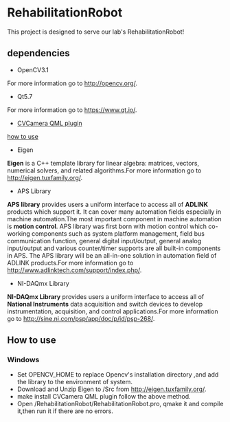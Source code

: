 # RehabilitationRobot
 This project is designed to serve  our lab's RehabilitationRobot!
## dependencies
+ OpenCV3.1  

 For more information go to http://opencv.org/.
+ Qt5.7 

 For more information go to https://www.qt.io/.

+ [CVCamera QML plugin](https://github.com/hust-IR2/rehabRobot/tree/master/module/qml-cveyecamera)

 [how to use](https://github.com/hust-IR2/rehabRobot)

+ Eigen

 **Eigen** is a C++ template library for linear algebra: matrices, vectors, numerical solvers, and related algorithms.For more information go to http://eigen.tuxfamily.org/.

+ APS Library

 **APS library** provides users a uniform interface to access all of **ADLINK** products which support it. It can cover many automation fields especially in machine automation.The most important component in machine automation is **motion control**. APS library was first born with motion control which co-working components such as system platform management, field bus communication function, general digital input/output, general analog input/output and various counter/timer supports are all built-in components in APS. The APS library will be an all-in-one solution in automation field of ADLINK products.For more information go to http://www.adlinktech.com/support/index.php/.

+ NI-DAQmx Library 

 **NI-DAQmx Library** provides users a uniform interface to access all of **National Instruments** data acquisition and switch devices to develop instrumentation, acquisition, and control applications.For more information go to http://sine.ni.com/psp/app/doc/p/id/psp-268/.

## How to use
### Windows
+ Set OPENCV_HOME to replace Opencv's installation directory ,and add the library to the environment of system.
+ Download and Unzip Eigen to /Src from http://eigen.tuxfamily.org/.
+ make install CVCamera QML plugin follow the above method.
+ Open /RehabilitationRobot/RehabilitationRobot.pro, qmake it and compile it,then run it if there are no errors.



